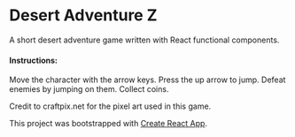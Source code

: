 # Desert Adventure Z

A short desert adventure game written with React functional components.

#### Instructions:

Move the character with the arrow keys.
Press the up arrow to jump.
Defeat enemies by jumping on them.
Collect coins.

Credit to craftpix.net for the pixel art used in this game.

This project was bootstrapped with [Create React App](https://github.com/facebook/create-react-app).
